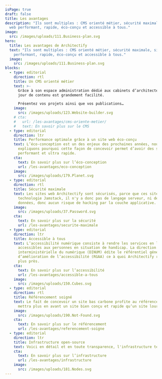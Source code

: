 ```yaml
---
isPage: true
draft: false
title: Les avantages
description: "Ils sont multiples : CMS orienté métier, sécurité maximale, site
  web performant, rapide, éco-conçu et accessible à tous."
image:
  src: /images/uploads/111.Business-plan.svg
hero:
  title: Les avantages de Architectify
  text: "Ils sont multiples : CMS orienté métier, sécurité maximale, site web
    performant, rapide, éco-conçu et accessible à tous."
  image:
    src: /images/uploads/111.Business-plan.svg
blocks:
  - type: editorial
    direction: rtl
    title: Un CMS orienté métier
    text: >-
      Grâce à son espace administration dédié aux cabinets d’architectes, la mise à
      jour de contenu est grandement facilité.

      Présentez vos projets ainsi que vos publications…
    image:
      src: /images/uploads/123.Website-builder.svg
    # cta:
    #   url: /les-avantages/cms-oriente-metier/
    #   text: En savoir plus sur le CMS
  - type: editorial
    direction: ltr
    title: Performance optimale grâce à un site web éco-conçu
    text: L’éco-conception est un des enjeux des prochaines années, nous vous
      expliquons pourquoi cette façon de concevoir permet d’avoir des sites web
      performant et ultra rapide.
    cta:
      text: En savoir plus sur l’éco-conception
      url: /les-avantages/eco-conception
    image:
      src: /images/uploads/179.Planet.svg
  - type: editorial
    direction: rtl
    title: Sécurité maximale
    text: Les sites web Architectify sont sécurisés, parce que ces sites utilisent la
      technologie Jamstack, il n'y a donc pas de langage serveur, ni de base de
      données, donc aucun risque de hacking par la couche applicative.
    image:
      src: /images/uploads/37.Password.svg
    cta:
      text: En savoir plus sur la sécurité
      url: /les-avantages/securite-maximale
  - type: editorial
    direction: ltr
    title: Accessible à tous
    text: L’accessibilité numérique consiste à rendre les services en ligne
      accessibles aux personnes en situation de handicap. La direction
      interministérielle du numérique (DINUM) édite le référentiel général
      d’amélioration de l’accessibilité (RGAA) ce à quoi Architectify respecte au
      plus près.
    cta:
      text: En savoir plus sur l’accessibilité
      url: /les-avantages/accessible-a-tous
    image:
      src: /images/uploads/150.Cubes.svg
  - type: editorial
    direction: rtl
    title: Référencement soigné
    text: Le fait de concevoir un site bas carbone profite au référencement, Google
      mettra plus en avant un site bien conçu et rapide qu’un site lourd.
    image:
      src: /images/uploads/190.Not-Found.svg
    cta:
      text: En savoir plus sur le référencement
      url: /les-avantages/referencement-soigne
  - type: editorial
    direction: ltr
    title: Infrastructure open-source
    text: Voici en détail et en toute transparence, l'infrastructure technique de Architectify.
    cta:
      text: En savoir plus sur l’infrastructure
      url: /les-avantages/infrastructure
    image:
      src: /images/uploads/181.Nodes.svg
---
```

